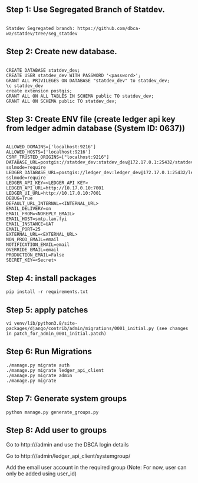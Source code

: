 ## Step 1: Use Segregated Branch of Statdev.
```

Statdev Segregated branch: https://github.com/dbca-wa/statdev/tree/seg_statdev

```


## Step 2: Create new database.
```

CREATE DATABASE statdev_dev;
CREATE USER statdev_dev WITH PASSWORD '<password>';
GRANT ALL PRIVILEGES ON DATABASE "statdev_dev" to statdev_dev;
\c statdev_dev
create extension postgis;
GRANT ALL ON ALL TABLES IN SCHEMA public TO statdev_dev;
GRANT ALL ON SCHEMA public TO statdev_dev;

```

## Step 3: Create ENV file (create ledger api key from ledger admin database (System ID: 0637))
```

ALLOWED_DOMAINS=['localhost:9216']
ALLOWED_HOSTS=['localhost:9216']
CSRF_TRUSTED_ORIGINS=["localhost:9216"]
DATABASE_URL=postgis://statdev_dev:statdev_dev@172.17.0.1:25432/statdev_dev?sslmode=require
LEDGER_DATABASE_URL=postgis://ledger_dev:ledger_dev@172.17.0.1:25432/ledger_dev?sslmode=require
LEDGER_API_KEY=<LEDGER_API_KEY>
LEDGER_API_URL=http://10.17.0.10:7001
LEDGER_UI_URL=http://10.17.0.10:7001
DEBUG=True
DEFAULT_URL_INTERNAL=<INTERNAL_URL>
EMAIL_DELIVERY=on
EMAIL_FROM=<NOREPLY_EMAIL>
EMAIL_HOST=smtp.lan.fyi
EMAIL_INSTANCE=UAT
EMAIL_PORT=25
EXTERNAL_URL=<EXTERNAL_URL>
NON_PROD_EMAIL=email
NOTIFICATION_EMAIL=email
OVERRIDE_EMAIL=email
PRODUCTION_EMAIL=False
SECRET_KEY=<Secret>

```

## Step 4: install packages
```
pip install -r requirements.txt
```


## Step 5: apply patches
```
vi venv/lib/python3.8/site-packages/django/contrib/admin/migrations/0001_initial.py (see changes in patch_for_admin_0001_initial.patch)
```


## Step 6: Run Migrations
```
./manage.py migrate auth
./manage.py migrate ledger_api_client
./manage.py migrate admin
./manage.py migrate 
```

## Step 7: Generate system groups
```
python manage.py generate_groups.py
```


## Step 8: Add user to groups


Go to http://<site-domain>/admin and use the DBCA login details

Go to http://<site-domain>/admin/ledger_api_client/systemgroup/

Add the email user account in the required group (Note: For now, user can only be added using user_id)
